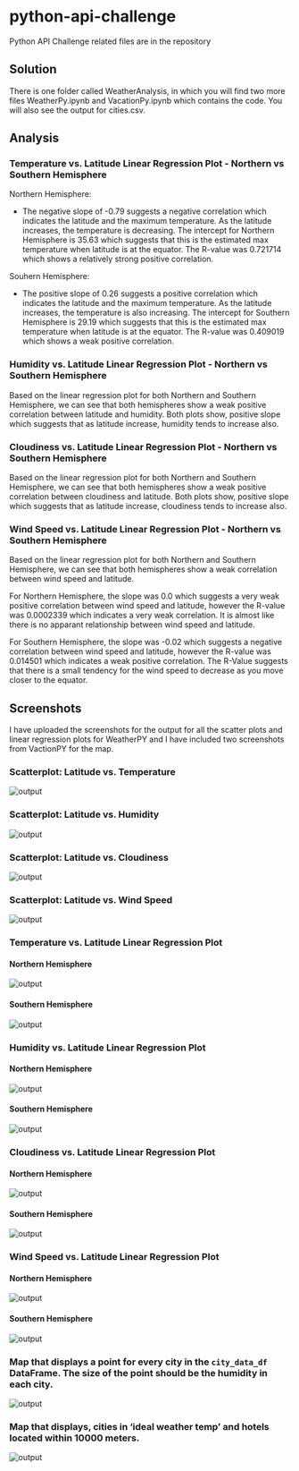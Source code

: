 # python-api-challenge
Python API Challenge related files are in the repository

## Solution
There is one folder called WeatherAnalysis, in which you will find two more files WeatherPy.ipynb and VacationPy.ipynb which contains the code. You will also see the output for cities.csv.

## Analysis
### Temperature vs. Latitude Linear Regression Plot - Northern vs Southern Hemisphere

Northern Hemisphere: 
- The negative slope of -0.79 suggests a negative correlation which indicates the latitude and the maximum temperature. As the latitude increases, the temperature is decreasing. The intercept for Northern Hemisphere is 35.63 which suggests that this is the estimated max temperature when latitude is at the equator. The R-value was 0.721714 which shows a relatively strong positive correlation.  

Souhern Hemisphere: 
- The positive slope of 0.26 suggests a positive correlation which indicates the latitude and the maximum temperature. As the latitude increases, the temperature is also increasing. The intercept for Southern Hemisphere is 29.19 which suggests that this is the estimated max temperature when latitude is at the equator. The R-value was 0.409019 which shows a weak positive correlation.  

### Humidity vs. Latitude Linear Regression Plot - Northern vs Southern Hemisphere
Based on the linear regression plot for both Northern and Southern Hemisphere, we can see that both hemispheres show a weak positive correlation between latitude and humidity. Both plots show, positive slope which suggests that as latitude increase, humidity tends to increase also. 

### Cloudiness vs. Latitude Linear Regression Plot - Northern vs Southern Hemisphere
Based on the linear regression plot for both Northern and Southern Hemisphere, we can see that both hemispheres show a weak positive correlation between cloudiness and latitude. Both plots show, positive slope which suggests that as latitude increase, cloudiness tends to increase also. 

### Wind Speed vs. Latitude Linear Regression Plot - Northern vs Southern Hemisphere
Based on the linear regression plot for both Northern and Southern Hemisphere, we can see that both hemispheres show a weak correlation between wind speed and latitude. 

For Northern Hemisphere, the slope was 0.0 which suggests a very weak positive correlation between wind speed and latitude, however the R-value was 0.0002339 which indicates a very weak correlation. It is almost like there is no apparant relationship between wind speed and latitude. 

For Southern Hemisphere, the slope was -0.02 which suggests a negative correlation between wind speed and latitude, however the R-value was 0.014501 which indicates a weak positive correlation. The R-Value suggests that there is a small tendency for the wind speed to decrease as you move closer to the equator. 

## Screenshots
I have uploaded the screenshots for the output for all the scatter plots and linear regression plots for WeatherPY and I have included two screenshots from VactionPY for the map. 

### Scatterplot: Latitude vs. Temperature

![output](Fig1.png)

### Scatterplot: Latitude vs. Humidity

![output](Fig2.png)

### Scatterplot: Latitude vs. Cloudiness

![output](Fig3.png)

### Scatterplot: Latitude vs. Wind Speed

![output](Fig4.png)

### Temperature vs. Latitude Linear Regression Plot

#### Northern Hemisphere
![output](Fig5.png)

#### Southern Hemisphere
![output](Fig6.png)

### Humidity vs. Latitude Linear Regression Plot

#### Northern Hemisphere
![output](Fig7.png)

#### Southern Hemisphere
![output](Fig8.png)

### Cloudiness vs. Latitude Linear Regression Plot

#### Northern Hemisphere
![output](Fig9.png)

#### Southern Hemisphere
![output](Fig10.png)

### Wind Speed vs. Latitude Linear Regression Plot

#### Northern Hemisphere
![output](Fig11.png)

#### Southern Hemisphere
![output](Fig12.png)

### Map that displays a point for every city in the `city_data_df` DataFrame. The size of the point should be the humidity in each city.
![output](Fig13.png)

### Map that displays, cities in ‘ideal weather temp’ and hotels located within 10000 meters.  
![output](Fig14.png)


